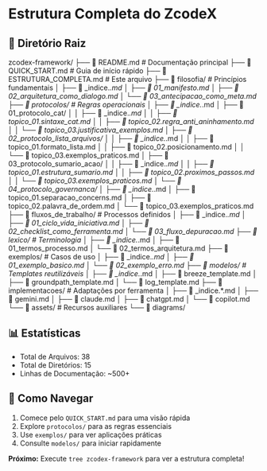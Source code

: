 # Estrutura Completa do ZcodeX

## 📁 Diretório Raiz
zcodex-framework/
├── 📄 README.md                 # Documentação principal
├── 📄 QUICK_START.md           # Guia de início rápido
├── 📄 ESTRUTURA_COMPLETA.md    # Este arquivo
├── 📁 filosofia/               # Princípios fundamentais
│   ├── 📄 _indice.*.md
│   ├── 📄 01_manifesto.md
│   ├── 📄 02_arquitetura_como_dialogo.md
│   └── 📄 03_antecipacao_como_meta.md
├── 📁 protocolos/              # Regras operacionais
│   ├── 📄 _indice.*.md
│   ├── 📁 01_protocolo_cat/
│   │   ├── 📄 _indice.*.md
│   │   ├── 📄 topico_01.sintaxe_cat.md
│   │   ├── 📄 topico_02.regra_anti_aninhamento.md
│   │   └── 📄 topico_03.justificativa_exemplos.md
│   ├── 📁 02_protocolo_lista_arquivos/
│   │   ├── 📄 _indice.*.md
│   │   ├── 📄 topico_01.formato_lista.md
│   │   ├── 📄 topico_02.posicionamento.md
│   │   └── 📄 topico_03.exemplos_praticos.md
│   ├── 📁 03_protocolo_sumario_acao/
│   │   ├── 📄 _indice.*.md
│   │   ├── 📄 topico_01.estrutura_sumario.md
│   │   ├── 📄 topico_02.proximos_passos.md
│   │   └── 📄 topico_03.exemplos_praticos.md
│   └── 📁 04_protocolo_governanca/
│       ├── 📄 _indice.*.md
│       ├── 📄 topico_01.separacao_concerns.md
│       ├── 📄 topico_02.palavra_de_ordem.md
│       └── 📄 topico_03.exemplos_praticos.md
├── 📁 fluxos_de_trabalho/      # Processos definidos
│   ├── 📄 _indice.*.md
│   ├── 📄 01_ciclo_vida_iniciativa.md
│   ├── 📄 02_checklist_como_ferramenta.md
│   └── 📄 03_fluxo_depuracao.md
├── 📁 lexico/                  # Terminologia
│   ├── 📄 _indice.*.md
│   ├── 📄 01_termos_processo.md
│   └── 📄 02_termos_arquitetura.md
├── 📁 exemplos/                # Casos de uso
│   ├── 📄 _indice.*.md
│   ├── 📄 01_exemplo_basico.md
│   └── 📄 02_exemplo_erro.md
├── 📁 modelos/                 # Templates reutilizáveis
│   ├── 📄 _indice.*.md
│   ├── 📄 breeze_template.md
│   ├── 📄 groundpath_template.md
│   └── 📄 log_template.md
├── 📁 implementacoes/          # Adaptações por ferramenta
│   ├── 📄 _indice.*.md
│   ├── 📄 gemini.md
│   ├── 📄 claude.md
│   ├── 📄 chatgpt.md
│   └── 📄 copilot.md
└── 📁 assets/                  # Recursos auxiliares
    └── 📁 diagrams/

## 📊 Estatísticas
-   Total de Arquivos: 38
-   Total de Diretórios: 15
-   Linhas de Documentação: ~500+

## 🚀 Como Navegar
1.  Comece pelo `QUICK_START.md` para uma visão rápida
2.  Explore `protocolos/` para as regras essenciais
3.  Use `exemplos/` para ver aplicações práticas
4.  Consulte `modelos/` para iniciar rapidamente

**Próximo:** Execute `tree zcodex-framework` para ver a estrutura completa!
